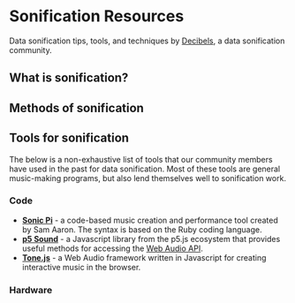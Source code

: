 # Sonification Resources

Data sonification tips, tools, and techniques by [Decibels](https://decibels.community/), a data sonification community.

## What is sonification?

## Methods of sonification

## Tools for sonification

The below is a non-exhaustive list of tools that our community members have used in the past for data sonification. Most of these tools are general music-making programs, but also lend themselves well to sonification work.

### Code

- **[Sonic Pi](https://sonic-pi.net/)** - a code-based music creation and performance tool created by Sam Aaron. The syntax is based on the Ruby coding language. 
- **[p5 Sound](https://p5js.org/reference/#/libraries/p5.sound)** - a Javascript library from the p5.js ecosystem that provides useful methods for accessing the [Web Audio API](https://developer.mozilla.org/en-US/docs/Web/API/Web_Audio_API).
- **[Tone.js](https://tonejs.github.io/)** - a Web Audio framework written in Javascript for creating interactive music in the browser.

### Hardware


